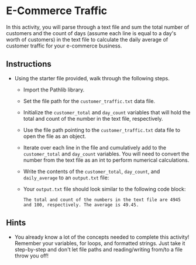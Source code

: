 # E-Commerce Traffic

In this activity, you will parse through a text file and sum the total number of customers and the count of days (assume each line is equal to a day's worth of customers) in the text file to calculate the daily average of customer traffic for your e-commerce business.

## Instructions

* Using the starter file provided, walk through the following steps.

  * Import the Pathlib library.

  * Set the file path for the `customer_traffic.txt` data file.

  * Initialize the `customer_total` and `day_count` variables that will hold the total and count of the number in the text file, respectively.

  * Use the file path pointing to the `customer_traffic.txt` data file to open the file as an object.

  * Iterate over each line in the file and cumulatively add to the `customer_total` and `day_count` variables. You will need to convert the number from the text file as an int to perform numerical calculations.

  * Write the contents of the `customer_total`, `day_count`, and `daily_average` to an `output.txt` file:

  * Your `output.txt` file should look similar to the following code block:

    ```
    The total and count of the numbers in the text file are 4945 and 100, respectively. The average is 49.45.
    ```

## Hints

* You already know a lot of the concepts needed to complete this activity! Remember your variables, for loops, and formatted strings. Just take it step-by-step and don't let file paths and reading/writing from/to a file throw you off!